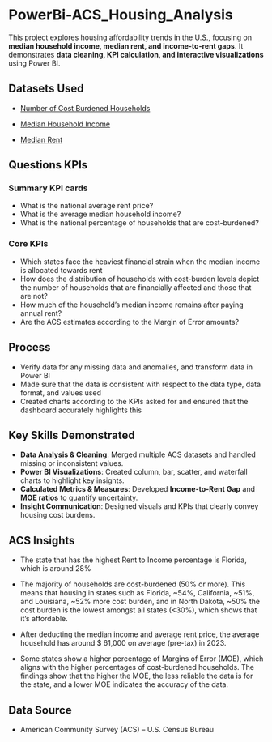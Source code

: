# PowerBi-ACS_Housing_Analysis

This project explores housing affordability trends in the U.S., focusing on **median household income, median rent, and income-to-rent gaps**. It demonstrates **data cleaning, KPI calculation, and interactive visualizations** using Power BI.  

## Datasets Used
- <a href="https://github.com/DigitallyDeja/PowerBi-ACS_Housing_Analysis/blob/main/income_percentage.csv" target="_blank">Number of Cost Burdened Households</a>

- <a href="https://github.com/DigitallyDeja/PowerBi-ACS_Housing_Analysis/blob/main/state_median_income.csv" target="_blank">Median Household Income</a>

- <a href="https://github.com/DigitallyDeja/PowerBi-ACS_Housing_Analysis/blob/main/median_gross_rent.csv" target="_blank">Median Rent</a>

## Questions KPIs 
### Summary KPI cards
- What is the national average rent price?
- What is the average median household income?
- What is the national percentage of households that are cost-burdened?

### Core KPIs 
- Which states face the heaviest financial strain when the median income is allocated towards rent
- How does the distribution of households with cost-burden levels depict the number of households that are financially affected and those that are not?
- How much of the household’s median income remains after paying annual rent?
- Are the ACS estimates according to the Margin of Error amounts?

## Process 
- Verify data for any missing data and anomalies, and transform data in Power BI
- Made sure that the data is consistent with respect to the data type, data format, and values used 
- Created charts according to the KPIs asked for and ensured that the dashboard accurately highlights this
  
## Key Skills Demonstrated
- **Data Analysis & Cleaning**: Merged multiple ACS datasets and handled missing or inconsistent values.  
- **Power BI Visualizations**: Created column, bar, scatter, and waterfall charts to highlight key insights.  
- **Calculated Metrics & Measures**: Developed **Income-to-Rent Gap** and **MOE ratios** to quantify uncertainty.  
- **Insight Communication**: Designed visuals and KPIs that clearly convey housing cost burdens.

## ACS Insights

- The state that has the highest Rent to Income percentage is Florida, which is around 28% 

- The majority of households are cost-burdened (50% or more). This means that housing in states such as Florida, ~54%, California, ~51%, and Louisiana, ~52% more cost burden, and in North Dakota, ~50% the cost burden is the lowest amongst all states (<30%), which shows that it’s affordable.

- After deducting the median income and average rent price, the average household has around $ 61,000 on average (pre-tax) in 2023.

- Some states show a higher percentage of Margins of Error (MOE), which aligns with the higher percentages of cost-burdened households. The findings show that the higher the MOE, the less reliable the data is for the state, and a lower MOE indicates the accuracy of the data.


## Data Source
- American Community Survey (ACS) – U.S. Census Bureau  

